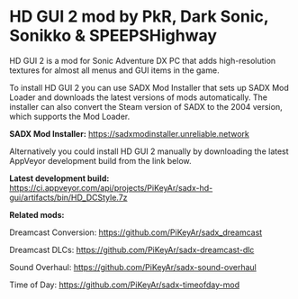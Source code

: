 # HD GUI 2 mod by PkR, Dark Sonic, Sonikko & SPEEPSHighway

HD GUI 2 is a mod for Sonic Adventure DX PC that adds high-resolution textures for almost all menus and GUI items in the game. 

To install HD GUI 2 you can use SADX Mod Installer that sets up SADX Mod Loader and downloads the latest versions of mods automatically. The installer can also convert the Steam version of SADX to the 2004 version, which supports the Mod Loader. 

**SADX Mod Installer:** https://sadxmodinstaller.unreliable.network

Alternatively you could install HD GUI 2 manually by downloading the latest AppVeyor development build from the link below.

**Latest development build:** https://ci.appveyor.com/api/projects/PiKeyAr/sadx-hd-gui/artifacts/bin/HD_DCStyle.7z

**Related mods:**

Dreamcast Conversion: https://github.com/PiKeyAr/sadx_dreamcast

Dreamcast DLCs: https://github.com/PiKeyAr/sadx-dreamcast-dlc

Sound Overhaul: https://github.com/PiKeyAr/sadx-sound-overhaul

Time of Day: https://github.com/PiKeyAr/sadx-timeofday-mod
